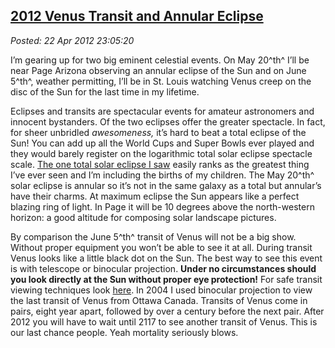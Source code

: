  
[2012 Venus Transit and Annular Eclipse](https://bakerjd99.wordpress.com/2012/04/22/2012-venus-transit-and-annular-eclipse/)
---------------------------------------------------------------------------------------------------------------------------

*Posted: 22 Apr 2012 23:05:20*

I’m gearing up for two big eminent celestial events. On May 20^th^ I’ll
be near Page Arizona observing an annular eclipse of the Sun and on June
5^th^, weather permitting, I’ll be in St. Louis watching Venus creep on
the disc of the Sun for the last time in my lifetime.

Eclipses and transits are spectacular events for amateur astronomers and
innocent bystanders. Of the two eclipses offer the greater spectacle. In
fact, for sheer unbridled *awesomeness,* it’s hard to beat a total
eclipse of the Sun! You can add up all the World Cups and Super Bowls
ever played and they would barely register on the logarithmic total
solar eclipse spectacle scale. [The one total solar eclipse I
saw](https://conceptcontrol.smugmug.com/Trips/Overseas/Zambia-Eclipse-Trip-1/7415645\_k65QRs)
easily ranks as the greatest thing I’ve ever seen and I’m including the
births of my children. The May 20^th^ solar eclipse is annular so it’s
not in the same galaxy as a total but annular’s have their charms. At
maximum eclipse the Sun appears like a perfect blazing ring of light. In
Page it will be 10 degrees above the north-western horizon: a good
altitude for composing solar landscape pictures.

By comparison the June 5^th^ transit of Venus will not be a big show.
Without proper equipment you won’t be able to see it at all. During
transit Venus looks like a little black dot on the Sun. The best way to
see this event is with telescope or binocular projection. **Under no
circumstances should you look directly at the Sun without proper eye
protection!** For safe transit viewing techniques look
[here](https://www.mreclipse.com/Totality/TotalityCh11.html). In 2004 I
used binocular projection to view the last transit of Venus from Ottawa
Canada. Transits of Venus come in pairs, eight year apart, followed by
over a century before the next pair. After 2012 you will have to wait
until 2117 to see another transit of Venus. This is our last chance
people. Yeah mortality seriously blows.
